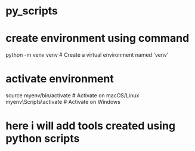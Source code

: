 # py_scripts

# create environment using command
python -m venv venv  # Create a virtual environment named 'venv'

# activate environment
source myenv/bin/activate  # Activate on macOS/Linux
myenv\Scripts\activate  # Activate on Windows

# here i will add tools created using python scripts
